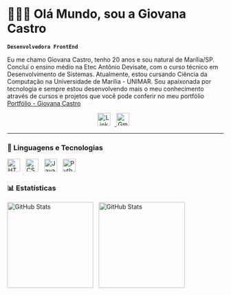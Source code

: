 # 👩🏻‍💻 Olá Mundo, sou a Giovana Castro

**`Desenvolvedora FrontEnd`**

Eu me chamo Giovana Castro, tenho 20 anos e sou natural de Marília/SP. Concluí o ensino médio na Etec Antônio Devisate, com o curso técnico em Desenvolvimento de Sistemas. Atualmente, estou cursando Ciência da Computação na Universidade de Marília - UNIMAR. Sou apaixonada por tecnologia e sempre estou desenvolvendo mais o meu conhecimento através de cursos e projetos que você pode conferir no meu portfólio [Portfólio - Giovana Castro](https://github.com/GiCCastro/portfolio-giovana-castro)

<p align="center">
    <a href="https://www.linkedin.com/in/giovana-castro-496562238/">
        <img 
            alt="Linkedin" 
            title="Linkedin" 
            width="30px" 
            style="padding-right: 10px;"
            src="https://cdn.jsdelivr.net/gh/devicons/devicon@latest/icons/linkedin/linkedin-original.svg"
        />
    </a>
    <a href="mailto:gicristina.scastro@gmail.com">
        <img 
            alt="Gmail" 
            title="Gmail" 
            width="30px" 
            style="padding-right: 10px;"
            src="https://img.icons8.com/color/48/gmail-new.png"
        />
    </a>
</p>

---

### 🤖 Linguagens e Tecnologias

<img 
    align="left" 
    alt="HTML"
    title="HTML" 
    width="30px" 
    style="padding-right: 10px;" 
    src="https://cdn.jsdelivr.net/gh/devicons/devicon@latest/icons/html5/html5-original.svg" 
/>
<img 
    align="left" 
    alt="CSS" 
    title="CSS"
    width="30px" 
    style="padding-right: 10px;" 
    src="https://cdn.jsdelivr.net/gh/devicons/devicon@latest/icons/css3/css3-original.svg" 
/>
<img 
    align="left" 
    alt="JavaScript" 
    title="JavaScript"
    width="30px" 
    style="padding-right: 10px;" 
    src="https://cdn.jsdelivr.net/gh/devicons/devicon@latest/icons/javascript/javascript-original.svg" 
/>
<img 
    align="left" 
    alt="Python" 
    title="Python"
    width="30px" 
    style="padding-right: 10px;" 
    src="https://cdn.jsdelivr.net/gh/devicons/devicon@latest/icons/python/python-original.svg" 
/>

<br/>
<br/>

### 📊 Estatísticas

<p>
  <img 
    align="left" 
    alt="GitHub Stats" 
    height="200" 
    style="padding-right: 10px;" 
    src="https://github-readme-stats.vercel.app/api?username=GiCCastro&show_icons=true&theme=tokyonight&include_all_commits=true&locale=pt-br" 
  />

<img 
      align="left" 
      alt="GitHub Stats" 
      height="200" 
      src="https://github-readme-stats.vercel.app/api/top-langs/?username=GiCCastro&theme=tokyonight&layout=compact&custom_title=Tecnologias&langs_count=9" 
  />

</p>
